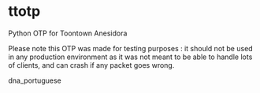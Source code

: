# ttotp
Python OTP for Toontown Anesidora

Please note this OTP was made for testing purposes : it should not be used in any production environment as it was not meant to be able to handle lots of clients, and can crash if any packet goes wrong.

dna_portuguese
